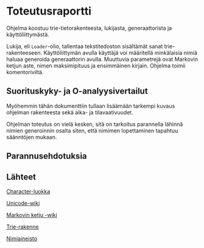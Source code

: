 # Toteutusraportti

Ohjelma koostuu trie-tietorakenteesta, lukijasta, generaattorista ja käyttöliittymästä.

Lukija, eli `Loader`-olio, tallentaa 
tekstitedoston sisältämät sanat trie-rakenteeseen. Käyttöliittymän avulla 
käyttäjä voi määritellä minkälaisia nimiä haluaa generoida
 generaattorin avulla. Muuttuvia parametrejä ovat Markovin ketjun aste,
 nimen maksimipituus ja ensimmäinen kirjain. Ohjelma toimii komentoriviltä. 

## Suorituskyky- ja O-analyysivertailut

Myöhemmin tähän dokumenttiin tullaan lisäämään tarkempi kuvaus ohjelman rakenteesta
 sekä aika- ja tilavaativuudet. 

Ohjelman toteutus on vielä kesken, sitä on tarkoitus parannella lähinnä nimien 
generoinnin osalta siten, että nimimen lopettaminen tapahtuu säänntöjen mukaan. 

## Parannusehdotuksia



## Lähteet

[Character-luokka](https://docs.oracle.com/javase/7/docs/api/java/lang/Character.html)

[Unicode-wiki](https://en.wikipedia.org/wiki/List_of_Unicode_characters)

[Markovin ketju -wiki](https://en.wikipedia.org/wiki/Markov_chain)

[Trie-rakenne](https://www.baeldung.com/trie-java)

[Nimiaineisto](https://www.avoindata.fi/data/fi/dataset/none)
